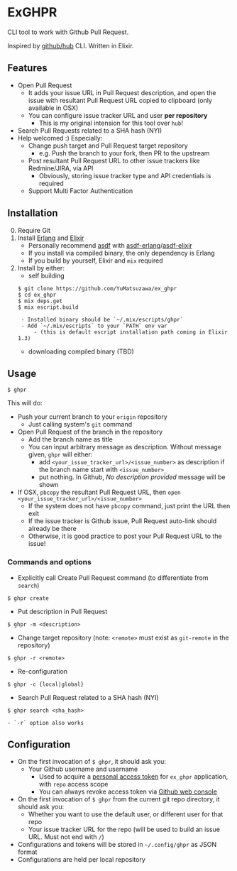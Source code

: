 # ExGHPR

CLI tool to work with Github Pull Request.

Inspired by [github/hub](https://github.com/github/hub) CLI. Written in Elixir.

## Features

- Open Pull Request
    - It adds your issue URL in Pull Request description,
    and open the issue with resultant Pull Request URL copied to clipboard (only available in OSX)
    - You can configure issue tracker URL and user **per repository**
        - This is my original intension for this tool over `hub`!
- Search Pull Requests related to a SHA hash (NYI)
- Help welcomed :) Especially:
    - Change push target and Pull Request target repository
        - e.g. Push the branch to your fork, then PR to the upstream
    - Post resultant Pull Request URL to other issue trackers like Redmine/JIRA, via API
        - Obviously, storing issue tracker type and API credentials is required
    - Support Multi Factor Authentication

## Installation

0. Require Git
1. Install [Erlang](http://erlang.org/) and [Elixir](http://elixir-lang.org/)
    - Personally recommend [asdf](https://github.com/asdf-vm/asdf) with
    [asdf-erlang](https://github.com/asdf-vm/asdf-erlang)/[asdf-elixir](https://github.com/asdf-vm/asdf-elixir)
    - If you install via compiled binary, the only dependency is Erlang
    - If you build by yourself, Elixir and `mix` required
2. Install by either:
    - self building
    ```
    $ git clone https://github.com/YuMatsuzawa/ex_ghpr
    $ cd ex_ghpr
    $ mix deps.get
    $ mix escript.build
    ```
        - Installed binary should be `~/.mix/escripts/ghpr`
        - Add `~/.mix/escripts` to your `PATH` env var
            - (this is default escript installation path coming in Elixir 1.3)
    - downloading compiled binary (TBD)

## Usage

    $ ghpr

This will do:

- Push your current branch to your `origin` repository
    - Just calling system's `git` command
- Open Pull Request of the branch in the repository
    - Add the branch name as title
    - You can input arbitrary message as description. Without message given, `ghpr` will either:
        - add `<your_issue_tracker_url>/<issue_number>` as description if the branch name start with `<issue_number>_`
        - put nothing. In Github, *No description provided* message will be shown
- If OSX, `pbcopy` the resultant Pull Request URL, then `open <your_issue_tracker_url>/<issue_number>`
    - If the system does not have `pbcopy` command, just print the URL then exit
    - If the issue tracker is Github issue, Pull Request auto-link should already be there
    - Otherwise, it is good practice to post your Pull Request URL to the issue!

### Commands and options

- Explicitly call Create Pull Request command (to differentiate from `search`)
```
$ ghpr create
```
- Put description in Pull Request
```
$ ghpr -m <description>
```
- Change target repository (note: `<remote>` must exist as `git-remote` in the repository)
```
$ ghpr -r <remote>
```
- Re-configuration
```
$ ghpr -c {local|global}
```
- Search Pull Request related to a SHA hash (NYI)
```
$ ghpr search <sha_hash>
```
    - `-r` option also works


## Configuration

- On the first invocation of `$ ghpr`, it should ask you:
    - Your Github username and username
        - Used to acquire a [personal access token](https://github.com/blog/1509-personal-api-tokens)
        for `ex_ghpr` application, with `repo` access scope
        - You can always revoke access token via [Github web console](https://github.com/settings/tokens)
- On the first invocation of `$ ghpr` from the current git repo directory, it should ask you:
    - Whether you want to use the default user, or different user for that repo
    - Your issue tracker URL for the repo
    (will be used to build an issue URL. Must not end with `/`)
- Configurations and tokens will be stored in `~/.config/ghpr` as JSON format
- Configurations are held per local repository
